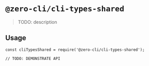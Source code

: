 # `@zero-cli/cli-types-shared`

> TODO: description

## Usage

```
const cliTypesShared = require('@zero-cli/cli-types-shared');

// TODO: DEMONSTRATE API
```
